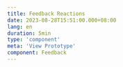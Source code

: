 ```yaml
---
title: Feedback Reactions
date: 2023-08-28T15:51:00.000+08:00
lang: en
duration: 5min
type: 'component'
meta: 'View Prototype'
component: Feedback
---
```


<Title />

<Feedback />

<br />


**Acknowledgements**

Thanks to [Milan Raring](https://twitter.com/MilanRaring), the original is [here](https://codepen.io/aaroniker/pen/mdyYBPP).
